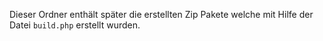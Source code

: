 Dieser Ordner enthält später die erstellten Zip Pakete welche mit Hilfe der Datei `build.php` erstellt wurden.
